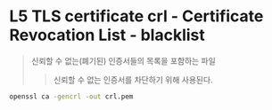 # L5 TLS certificate crl - Certificate Revocation List - blacklist

> 신뢰할 수 없는(폐기된) 인증서들의 목록을 포함하는 파일
>
> > 신뢰할 수 없는 인증서를 차단하기 위해 사용된다.

```sh
openssl ca -gencrl -out crl.pem
```
